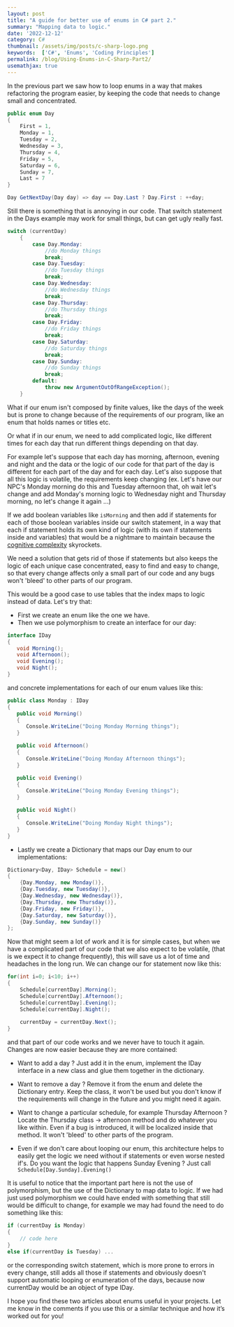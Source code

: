```yaml
---
layout: post
title: "A guide for better use of enums in C# part 2."
summary: "Mapping data to logic."
date: '2022-12-12'
category: C#
thumbnail: /assets/img/posts/c-sharp-logo.png
keywords:  ['C#', 'Enums', 'Coding Principles']
permalink: /blog/Using-Enums-in-C-Sharp-Part2/
usemathjax: true
---
```

In the previous part we saw how to loop enums in a way that makes refactoring the program easier, by keeping the code that needs to change small and concentrated.

```cs
public enum Day
{
    First = 1,
    Monday = 1,
    Tuesday = 2,
    Wednesday = 3,
    Thursday = 4,
    Friday = 5,
    Saturday = 6,
    Sunday = 7,
    Last = 7
}

Day GetNextDay(Day day) => day == Day.Last ? Day.First : ++day;
```

Still there is something that is annoying in our code. That switch statement in the Days example may work for small things, but can get ugly really fast.

```cs
switch (currentDay)
    {
        case Day.Monday:
            //do Monday things
            break;
        case Day.Tuesday:
            //do Tuesday things
            break;
        case Day.Wednesday:
            //do Wednesday things
            break;
        case Day.Thursday:
            //do Thursday things
            break;
        case Day.Friday:
            //do Friday things
            break;
        case Day.Saturday:
            //do Saturday things
            break;
        case Day.Sunday:
            //do Sunday things
            break;
        default:
            throw new ArgumentOutOfRangeException();
    }
```

What if our enum isn't composed by finite values, like the days of the week but is prone to change because of the requirements of our program, like an enum that holds names or titles etc.

Or what if in our enum, we need to add complicated logic, like different times for each day that run different things depending on that day.

For example let's suppose that each day has morning, afternoon, evening and night and the data or the logic of our code for that part of the day is different for each part of the day and for each day. Let's also suppose that all this logic is volatile, the requirements keep changing (ex. Let's have our NPC's Monday morning do this and Tuesday afternoon that, oh wait let's change and add Monday's morning logic to Wednesday night and Thursday morning, no let's change it again ...)

If we add boolean variables like ```isMorning``` and then add if statements for each of those boolean variables inside our switch statement, in a way that each if statement holds its own kind of logic (with its own if statements inside and variables) that would be a nightmare to maintain because the [cognitive complexity](https://www.sonarsource.com/docs/CognitiveComplexity.pdf) skyrockets.

We need a solution that gets rid of those if statements but also keeps the logic of each unique case concentrated, easy to find and easy to change, so that every change affects only a small part of our code and any bugs won't 'bleed' to other parts of our program.

This would be a good case to use tables that the index maps to logic instead of data. Let's try that:

* First we create an enum like the one we have.
* Then we use polymorphism to create an interface for our day:
  
```cs
interface IDay
{
   void Morning();
   void Afternoon();
   void Evening();
   void Night();
}
```

and concrete implementations for each of our enum values like this:

```cs
public class Monday : IDay
{
   public void Morning()
   {
      Console.WriteLine("Doing Monday Morning things");
   }

   public void Afternoon()
   {
      Console.WriteLine("Doing Monday Afternoon things");
   }

   public void Evening()
   {
      Console.WriteLine("Doing Monday Evening things");
   }

   public void Night()
   {
      Console.WriteLine("Doing Monday Night things");
   }
}
```

* Lastly we create a Dictionary that maps our Day enum to our implementations:
  
```cs
Dictionary<Day, IDay> Schedule = new()
{
    {Day.Monday, new Monday()},
    {Day.Tuesday, new Tuesday()},
    {Day.Wednesday, new Wednesday()},
    {Day.Thursday, new Thursday()},
    {Day.Friday, new Friday()},
    {Day.Saturday, new Saturday()},
    {Day.Sunday, new Sunday()}
};
```

Now that might seem a lot of work and it is for simple cases, but when we have a complicated part of our code that we also expect to be volatile, (that is we expect it to change frequently), this will save us a lot of time and headaches in the long run. We can change our for statement now like this:

```cs
for(int i=0; i<10; i++)
{
    Schedule[currentDay].Morning();
    Schedule[currentDay].Afternoon();
    Schedule[currentDay].Evening();
    Schedule[currentDay].Night();
    
    currentDay = currentDay.Next();
}
```

and that part of our code works and we never have to touch it again. Changes are now easier because they are more contained:
  
* Want to add a day ? Just add it in the enum, implement the IDay interface in a new class and glue them together in the dictionary.

* Want to remove a day ? Remove it from the enum and delete the Dictionary entry. Keep the class, it won't be used but you don't know if the requirements will change in the future and you might need it again.

* Want to change a particular schedule, for example Thursday Afternoon ? Locate the Thursday class -> afternoon method and do whatever you like within. Even if a bug is introduced, it will be localized inside that method. It won't 'bleed' to other parts of the program.

* Even if we don't care about looping our enum, this architecture helps to easily get the logic we need without if statements or even worse nested if's. Do you want the logic that happens Sunday Evening ? Just call ```Schedule[Day.Sunday].Evening()```
  
It is useful to notice that the important part here is not the use of polymorphism, but the use of the Dictionary to map data to logic. If we had just used polymorphism we could have ended with something that still would be difficult to change, for example we may had found the need to do something like this:

```cs
if (currentDay is Monday)
{
    // code here
}
else if(currentDay is Tuesday) ...
```

or the corresponding switch statement, which is more prone to errors in every change, still adds all those if statements and obviously doesn't support automatic looping or enumeration of the days, because now currentDay would be an object of type IDay.

I hope you find these two articles about enums useful in your projects. Let me know in the comments if you use this or a similar technique and how it’s worked out for you!
